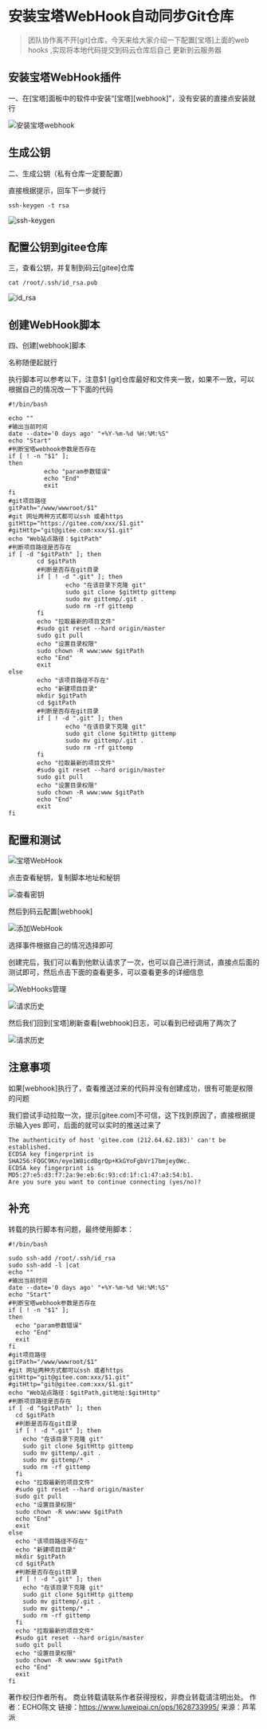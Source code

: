 # 安装宝塔WebHook自动同步Git仓库

> 团队协作离不开[git]仓库，今天来给大家介绍一下配置[宝塔]上面的web hooks ,实现将本地代码提交到码云仓库后自己 更新到云服务器

## 安装宝塔WebHook插件

一、在[宝塔]面板中的软件中安装“[宝塔][webhook]”，没有安装的直接点安装就行

![安装宝塔webhook](/安装宝塔webhook.png)

## 生成公钥

二、生成公钥（私有仓库一定要配置）

直接根据提示，回车下一步就行

```
ssh-keygen -t rsa
```

![ssh-keygen](/ssh-keygen.png)

## 配置公钥到gitee仓库

三，查看公钥，并复制到码云[gitee]仓库

```
cat /root/.ssh/id_rsa.pub
```

![id_rsa](/id_rsa.png)

## 创建WebHook脚本

四、创建[webhook]脚本

名称随便起就行

执行脚本可以参考以下，注意$1 [git]仓库最好和文件夹一致，如果不一致，可以根据自己的情况改一下下面的代码

```
#!/bin/bash

echo ""
#输出当前时间
date --date='0 days ago' "+%Y-%m-%d %H:%M:%S"
echo "Start"
#判断宝塔webhook参数是否存在
if [ ! -n "$1" ];
then 
          echo "param参数错误"
          echo "End"
          exit
fi
#git项目路径
gitPath="/www/wwwroot/$1"
#git 网址两种方式都可以ssh 或者https
gitHttp="https://gitee.com/xxx/$1.git"
#gitHttp="git@gitee.com:xxx/$1.git"
echo "Web站点路径：$gitPath"
#判断项目路径是否存在
if [ -d "$gitPath" ]; then
        cd $gitPath
        #判断是否存在git目录
        if [ ! -d ".git" ]; then
                echo "在该目录下克隆 git"
                sudo git clone $gitHttp gittemp
                sudo mv gittemp/.git .
                sudo rm -rf gittemp
        fi
        echo "拉取最新的项目文件"
        #sudo git reset --hard origin/master
        sudo git pull        
        echo "设置目录权限"
        sudo chown -R www:www $gitPath
        echo "End"
        exit
else
        echo "该项目路径不存在"
        echo "新建项目目录"
        mkdir $gitPath
        cd $gitPath
        #判断是否存在git目录
        if [ ! -d ".git" ]; then
                echo "在该目录下克隆 git"
                sudo git clone $gitHttp gittemp
                sudo mv gittemp/.git .
                sudo rm -rf gittemp
        fi
        echo "拉取最新的项目文件"
        #sudo git reset --hard origin/master
        sudo git pull
        echo "设置目录权限"
        sudo chown -R www:www $gitPath
        echo "End"
        exit
fi

```

## 配置和测试

![宝塔WebHook](/宝塔WebHook.png)

点击查看秘钥，复制脚本地址和秘钥

![查看密钥](/查看密钥.png)

然后到码云配置[webhook]

![添加WebHook](/添加WebHook.png)

选择事件根据自己的情况选择即可

创建完后，我们可以看到他默认请求了一次，也可以自己进行测试，直接点后面的测试即可，然后点击下面的查看更多，可以查看更多的详细信息

![WebHooks管理](/WebHooks管理.png)

![请求历史](/请求历史.png)

然后我们回到[宝塔]刷新查看[webhook]日志，可以看到已经调用了两次了

![请求历史](/请求历史2.png)

## 注意事项

如果[webhook]执行了，查看推送过来的代码并没有创建成功，很有可能是权限的问题

我们尝试手动拉取一次，提示[gitee.com]不可信，这下找到原因了，直接根据提示输入yes 即可，后面的就可以实时的推送过来了

```
The authenticity of host 'gitee.com (212.64.62.183)' can't be established.
ECDSA key fingerprint is SHA256:FQGC9Kn/eye1W8icdBgrQp+KkGYoFgbVr17bmjey0Wc.
ECDSA key fingerprint is MD5:27:e5:d3:f7:2a:9e:eb:6c:93:cd:1f:c1:47:a3:54:b1.
Are you sure you want to continue connecting (yes/no)?
```

## 补充
转载的执行脚本有问题，最终使用脚本：
```
#!/bin/bash

sudo ssh-add /root/.ssh/id_rsa
sudo ssh-add -l |cat
echo ""
#输出当前时间
date --date='0 days ago' "+%Y-%m-%d %H:%M:%S"
echo "Start"
#判断宝塔webhook参数是否存在
if [ ! -n "$1" ];
then 
  echo "param参数错误"
  echo "End"
  exit
fi
#git项目路径
gitPath="/www/wwwroot/$1"
#git 网址两种方式都可以ssh 或者https
gitHttp="git@gitee.com:xxx/$1.git"
#gitHttp="git@gitee.com:xxx/$1.git"
echo "Web站点路径：$gitPath,git地址:$gitHttp"
#判断项目路径是否存在
if [ -d "$gitPath" ]; then
  cd $gitPath
  #判断是否存在git目录
  if [ ! -d ".git" ]; then
    echo "在该目录下克隆 git"
    sudo git clone $gitHttp gittemp
    sudo mv gittemp/.git .
    sudo mv gittemp/* .
    sudo rm -rf gittemp
  fi
  echo "拉取最新的项目文件"
  #sudo git reset --hard origin/master
  sudo git pull        
  echo "设置目录权限"
  sudo chown -R www:www $gitPath
  echo "End"
  exit
else
  echo "该项目路径不存在"
  echo "新建项目目录"
  mkdir $gitPath
  cd $gitPath
  #判断是否存在git目录
  if [ ! -d ".git" ]; then
    echo "在该目录下克隆 git"
    sudo git clone $gitHttp gittemp
    sudo mv gittemp/.git .
    sudo mv gittemp/* .
    sudo rm -rf gittemp
  fi
  echo "拉取最新的项目文件"
  #sudo git reset --hard origin/master
  sudo git pull
  echo "设置目录权限"
  sudo chown -R www:www $gitPath
  echo "End"
  exit
fi
```

著作权归作者所有。
商业转载请联系作者获得授权，非商业转载请注明出处。
作者：ECHO陈文
链接：https://www.luweipai.cn/ops/1628733995/
来源：芦苇派